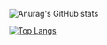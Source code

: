 ![Anurag's GitHub stats](https://github-readme-stats.vercel.app/api?username=dimitrikvirik&show_icons=true)

[![Top Langs](https://github-readme-stats.vercel.app/api/top-langs/?username=dimitrikvirik&exclude_repo=github-readme-stats,anuraghazra.github.io)](https://github.com/anuraghazra/github-readme-stats)

<!--
**dimitrikvirik/dimitrikvirik** is a ✨ _special_ ✨ repository because its `README.md` (this file) appears on your GitHub profile.

Here are some ideas to get you started:

- 🔭 I’m currently working on ...
- 🌱 I’m currently learning ...
- 👯 I’m looking to collaborate on ...
- 🤔 I’m looking for help with ...
- 💬 Ask me about ...
- 📫 How to reach me: ...
- 😄 Pronouns: ...
- ⚡ Fun fact: ...
-->
